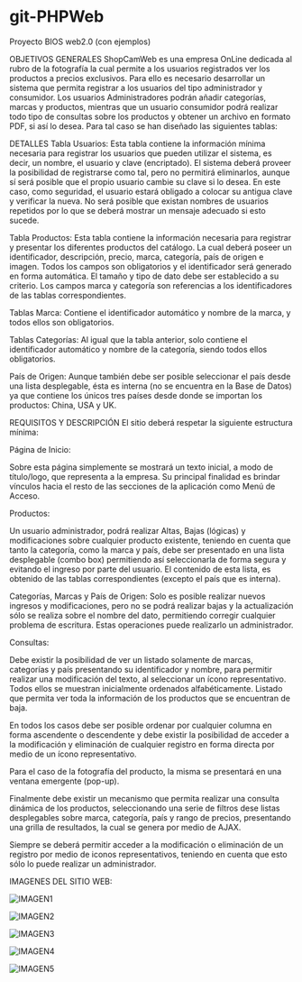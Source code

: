 # git-PHPWeb
Proyecto BIOS web2.0 (con ejemplos)

OBJETIVOS GENERALES ShopCamWeb es una empresa OnLine dedicada al rubro de la fotografía la cual permite a los usuarios registrados ver los productos a precios exclusivos. Para ello es necesario desarrollar un sistema que permita registrar a los usuarios del tipo administrador y consumidor. Los usuarios Administradores podrán añadir categorías, marcas y productos, mientras que un usuario consumidor podrá realizar todo tipo de consultas sobre los productos y obtener un archivo en formato PDF, si así lo desea. Para tal caso se han diseñado las siguientes tablas: 
 
 
DETALLES  Tabla Usuarios: Esta tabla contiene la información mínima necesaria para registrar los usuarios que pueden utilizar el sistema, es decir, un nombre, el usuario y clave (encriptado). El sistema deberá proveer la posibilidad de registrarse como tal, pero no permitirá eliminarlos, aunque sí será posible que el propio usuario cambie su clave si lo desea. En este caso, como seguridad, el usuario estará obligado a colocar su antigua clave y verificar la nueva. No será posible que existan nombres de usuarios repetidos por lo que se deberá mostrar un mensaje adecuado si esto sucede. 
 
Tabla Productos: Esta tabla contiene la información necesaria para registrar y presentar los diferentes productos del catálogo. La cual deberá poseer un identificador, descripción, precio, marca, categoría, país de origen e imagen. Todos los campos son obligatorios y el identificador será generado en forma automática. El tamaño y tipo de dato debe ser establecido a su criterio. Los campos marca y categoría son referencias a los identificadores de las tablas correspondientes.  
 
Tablas Marca:  Contiene el identificador automático y nombre de la marca, y todos ellos son obligatorios. 
 
Tablas Categorías:  Al igual que la tabla anterior, solo contiene el identificador automático y nombre de la categoría, siendo todos ellos obligatorios. 
 
País de Origen: Aunque también debe ser posible seleccionar el país desde una lista desplegable, ésta es interna (no se encuentra en la Base de Datos) ya que contiene los únicos tres países desde donde se importan los productos: China, USA y UK. 

REQUISITOS Y DESCRIPCIÓN El sitio deberá respetar la siguiente estructura mínima: 
 
 
Página de Inicio: 
 
Sobre esta página simplemente se mostrará un texto inicial, a modo de título/logo, que representa a la empresa. Su principal finalidad es brindar vínculos hacia el resto de las secciones de la aplicación como Menú de Acceso. 
 
 
Productos:  
 
Un usuario administrador, podrá realizar Altas, Bajas (lógicas) y modificaciones sobre cualquier producto existente, teniendo en cuenta que tanto la categoría, como la marca y país, debe ser presentado en una lista desplegable (combo box) permitiendo así seleccionarla de forma segura y evitando el ingreso por parte del usuario. El contenido de esta lista, es obtenido de las tablas correspondientes (excepto el país que es interna).  
 
 
Categorías, Marcas y País de Origen: Solo es posible realizar nuevos ingresos y modificaciones, pero no se podrá realizar bajas y la actualización sólo se realiza sobre el nombre del dato, permitiendo corregir cualquier problema de escritura. Estas operaciones puede realizarlo un administrador. 
 
 
Consultas: 
 
Debe existir la posibilidad de ver un listado solamente de marcas, categorías y país presentando su identificador y nombre, para permitir realizar una modificación del texto, al seleccionar un ícono representativo. Todos ellos se muestran inicialmente ordenados alfabéticamente.   Listado que permita ver toda la información de los productos que se encuentran de baja. 
 
En todos los casos debe ser posible ordenar por cualquier columna en forma ascendente o descendente y debe existir la posibilidad de acceder a la modificación y eliminación de cualquier registro en forma directa por medio de un ícono representativo.  
 
Para el caso de la fotografía del producto, la misma se presentará en una ventana emergente (pop-up). 
 
Finalmente debe existir un mecanismo que permita realizar una consulta dinámica de los productos, seleccionando una serie de filtros dese listas desplegables sobre marca, categoría, país y rango de precios, presentando una grilla de resultados, la cual se genera por medio de AJAX. 
 
Siempre se deberá permitir acceder a la modificación o eliminación de un registro por medio de iconos representativos, teniendo en cuenta que esto sólo lo puede realizar un administrador. 


IMAGENES DEL SITIO WEB:

![IMAGEN1](https://user-images.githubusercontent.com/55286302/76169815-c6e3f300-615a-11ea-976d-15c0c36f12f1.png)

![IMAGEN2](https://user-images.githubusercontent.com/55286302/76169869-62756380-615b-11ea-8bc8-7612eaa134aa.png)

![IMAGEN3](https://user-images.githubusercontent.com/55286302/76169870-64d7bd80-615b-11ea-974c-4fcb412c476c.png)

![IMAGEN4](https://user-images.githubusercontent.com/55286302/76169871-6608ea80-615b-11ea-9a55-85bee2c7b6ad.png)

![IMAGEN5](https://user-images.githubusercontent.com/55286302/76169873-67d2ae00-615b-11ea-9c33-2e17e044b972.png)
